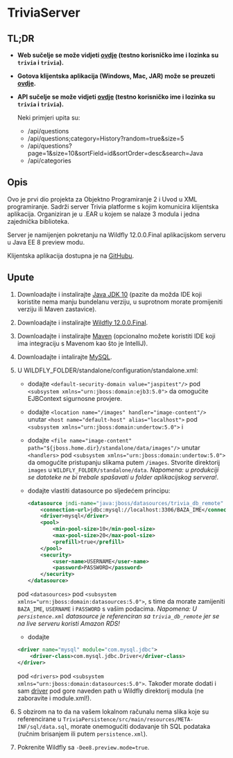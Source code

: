 # TriviaServer

## TL;DR
* **Web sučelje se može vidjeti [ovdje](http://ec2-18-220-145-50.us-east-2.compute.amazonaws.com:8080/public/login) (testno korisničko ime i lozinka su `trivia` i `trivia`).**

* **Gotova klijentska aplikacija (Windows, Mac, JAR) može se preuzeti [ovdje](https://drive.google.com/open?id=1T8gWPx-VExwQIaaZ3CYgZUo1xAIyfBu7).**

* **API sučelje se može vidjeti [ovdje](http://ec2-18-220-145-50.us-east-2.compute.amazonaws.com:8080/api) (testno korisničko ime i lozinka su `trivia` i `trivia`).**

    Neki primjeri upita su:
    * /api/questions
    * /api/questions;category=History?random=true&size=5
    * /api/questions?page=1&size=10&sortField=id&sortOrder=desc&search=Java
    * /api/categories

## Opis
Ovo je prvi dio projekta za Objektno Programiranje 2 i Uvod u XML programiranje.
Sadrži server Trivia platforme s kojim komunicira klijentska aplikacija. Organiziran je u .EAR u kojem se nalaze 3 modula i jedna zajednička biblioteka.

Server je namijenjen pokretanju na Wildfly 12.0.0.Final aplikacijskom serveru u Java EE 8 preview modu.

Klijentska aplikacija dostupna je na [GitHubu](https://github.com/Internecivus/TriviaClient).

## Upute
1. Downloadajte i instalirajte [Java JDK 10](http://www.oracle.com/technetwork/java/javase/downloads/jdk10-downloads-4416644.html)
(pazite da možda IDE koji koristite nema manju bundelanu verziju, u suprotnom morate promijeniti verziju ili Maven zastavice).

1. Downloadajte i instalirajte [Wildfly 12.0.0.Final](http://wildfly.org).

2. Downloadajte i instalirajte [Maven](https://maven.apache.org) (opcionalno možete koristiti IDE koji ima integraciju s Mavenom kao što je IntelliJ).

3. Downloadajte i intalirajte [MySQL](https://www.mysql.com).

4. U WILDFLY_FOLDER/standalone/configuration/standalone.xml:
    
    * dodajte `<default-security-domain value="jaspitest"/>` pod `<subsystem xmlns="urn:jboss:domain:ejb3:5.0">` da omogućite EJBContext sigurnosne provjere.
    
    * dodajte `<location name="/images" handler="image-content"/>`
    unutar `<host name="default-host" alias="localhost">` pod `<subsystem xmlns="urn:jboss:domain:undertow:5.0">`
    i
    * dodajte `<file name="image-content" path="${jboss.home.dir}/standalone/data/images"/>`
    unutar `<handlers>` pod `<subsystem xmlns="urn:jboss:domain:undertow:5.0">`
    da omogućite pristupanju slikama putem `/images`. Stvorite direktorij `images` u `WILDFLY_FOLDER/standalone/data`. *Napomena: u produkciji se datoteke ne bi trebale spašavati u folder aplikacijskog servera!*.
    
    * dodajte vlastiti datasource po sljedećem principu:
        ```xml
      <datasource jndi-name="java:jboss/datasources/trivia_db_remote" pool-name="trivia_db_remote">
            <connection-url>jdbc:mysql://localhost:3306/BAZA_IME</connection-url>
            <driver>mysql</driver>
            <pool>
                <min-pool-size>10</min-pool-size>
                <max-pool-size>20</max-pool-size>
                <prefill>true</prefill>
            </pool>
            <security>
                <user-name>USERNAME</user-name>
                <password>PASSWORD</password>
            </security>
      </datasource>
        ```
    pod `<datasources>` pod `<subsystem xmlns="urn:jboss:domain:datasources:5.0">`, s time da morate zamijeniti `BAZA_IME`, `USERNAME` i `PASSWORD` s vašim podacima. 
    *Napomena: U `persistence.xml` datasource je referenciran sa `trivia_db_remote` jer se na live serveru koristi Amazon RDS!*
    
    * dodajte
    ```xml
    <driver name="mysql" module="com.mysql.jdbc">
        <driver-class>com.mysql.jdbc.Driver</driver-class>
    </driver>
    ```
    pod `<drivers>` pod `<subsystem xmlns="urn:jboss:domain:datasources:5.0">`.
    Također morate dodati i sam [driver](https://dev.mysql.com/downloads/connector/j/5.1.html) pod gore naveden path u Wildfly direktorij modula (ne zaboravite i module.xml!).
                                    

5. S obzirom na to da na vašem lokalnom računalu nema slika koje su referencirane u `TriviaPersistence/src/main/resources/META-INF/sql/data.sql`, morate onemogućiti dodavanje tih SQL podataka (ručnim brisanjem ili putem `persistence.xml`).

5. Pokrenite Wildfly sa `-Dee8.preview.mode=true`.



